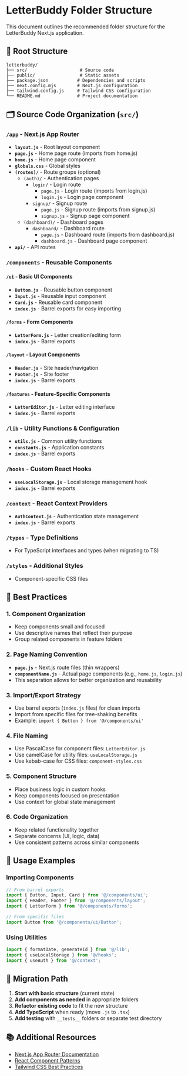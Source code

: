 # LetterBuddy Folder Structure

This document outlines the recommended folder structure for the LetterBuddy Next.js application.

## 📁 Root Structure

```
letterbuddy/
├── src/                    # Source code
├── public/                 # Static assets
├── package.json           # Dependencies and scripts
├── next.config.mjs        # Next.js configuration
├── tailwind.config.js     # Tailwind CSS configuration
└── README.md              # Project documentation
```

## 🗂️ Source Code Organization (`src/`)

### `/app` - Next.js App Router
- **`layout.js`** - Root layout component
- **`page.js`** - Home page route (imports from home.js)
- **`home.js`** - Home page component
- **`globals.css`** - Global styles
- **`(routes)/`** - Route groups (optional)
  - `(auth)/` - Authentication pages
    - `login/` - Login route
      - `page.js` - Login route (imports from login.js)
      - `login.js` - Login page component
    - `signup/` - Signup route
      - `page.js` - Signup route (imports from signup.js)
      - `signup.js` - Signup page component
  - `(dashboard)/` - Dashboard pages
    - `dashboard/` - Dashboard route
      - `page.js` - Dashboard route (imports from dashboard.js)
      - `dashboard.js` - Dashboard page component
- **`api/`** - API routes

### `/components` - Reusable Components

#### `/ui` - Basic UI Components
- **`Button.js`** - Reusable button component
- **`Input.js`** - Reusable input component
- **`Card.js`** - Reusable card component
- **`index.js`** - Barrel exports for easy importing

#### `/forms` - Form Components
- **`LetterForm.js`** - Letter creation/editing form
- **`index.js`** - Barrel exports

#### `/layout` - Layout Components
- **`Header.js`** - Site header/navigation
- **`Footer.js`** - Site footer
- **`index.js`** - Barrel exports

#### `/features` - Feature-Specific Components
- **`LetterEditor.js`** - Letter editing interface
- **`index.js`** - Barrel exports

### `/lib` - Utility Functions & Configuration
- **`utils.js`** - Common utility functions
- **`constants.js`** - Application constants
- **`index.js`** - Barrel exports

### `/hooks` - Custom React Hooks
- **`useLocalStorage.js`** - Local storage management hook
- **`index.js`** - Barrel exports

### `/context` - React Context Providers
- **`AuthContext.js`** - Authentication state management
- **`index.js`** - Barrel exports

### `/types` - Type Definitions
- For TypeScript interfaces and types (when migrating to TS)

### `/styles` - Additional Styles
- Component-specific CSS files

## 🚀 Best Practices

### 1. **Component Organization**
- Keep components small and focused
- Use descriptive names that reflect their purpose
- Group related components in feature folders

### 2. **Page Naming Convention**
- **`page.js`** - Next.js route files (thin wrappers)
- **`componentName.js`** - Actual page components (e.g., `home.js`, `login.js`)
- This separation allows for better organization and reusability

### 3. **Import/Export Strategy**
- Use barrel exports (`index.js` files) for clean imports
- Import from specific files for tree-shaking benefits
- Example: `import { Button } from '@/components/ui'`

### 4. **File Naming**
- Use PascalCase for component files: `LetterEditor.js`
- Use camelCase for utility files: `useLocalStorage.js`
- Use kebab-case for CSS files: `component-styles.css`

### 5. **Component Structure**
- Place business logic in custom hooks
- Keep components focused on presentation
- Use context for global state management

### 6. **Code Organization**
- Keep related functionality together
- Separate concerns (UI, logic, data)
- Use consistent patterns across similar components

## 📝 Usage Examples

### Importing Components
```javascript
// From barrel exports
import { Button, Input, Card } from '@/components/ui';
import { Header, Footer } from '@/components/layout';
import { LetterForm } from '@/components/forms';

// From specific files
import Button from '@/components/ui/Button';
```

### Using Utilities
```javascript
import { formatDate, generateId } from '@/lib';
import { useLocalStorage } from '@/hooks';
import { useAuth } from '@/context';
```

## 🔄 Migration Path

1. **Start with basic structure** (current state)
2. **Add components as needed** in appropriate folders
3. **Refactor existing code** to fit the new structure
4. **Add TypeScript** when ready (move `.js` to `.tsx`)
5. **Add testing** with `__tests__` folders or separate test directory

## 📚 Additional Resources

- [Next.js App Router Documentation](https://nextjs.org/docs/app)
- [React Component Patterns](https://react.dev/learn)
- [Tailwind CSS Best Practices](https://tailwindcss.com/docs)
